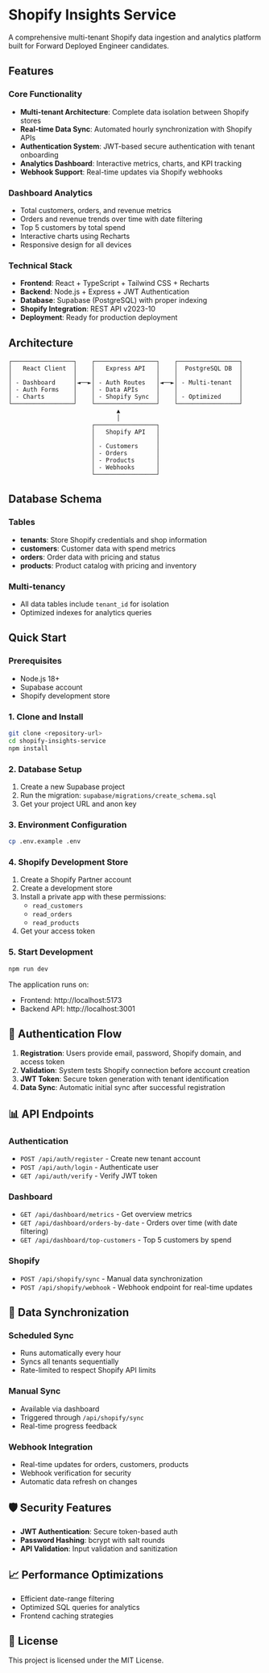 # Shopify Insights Service

A comprehensive multi-tenant Shopify data ingestion and analytics platform built for Forward Deployed Engineer candidates.

## Features

### Core Functionality
- **Multi-tenant Architecture**: Complete data isolation between Shopify stores
- **Real-time Data Sync**: Automated hourly synchronization with Shopify APIs
- **Authentication System**: JWT-based secure authentication with tenant onboarding
- **Analytics Dashboard**: Interactive metrics, charts, and KPI tracking
- **Webhook Support**: Real-time updates via Shopify webhooks

### Dashboard Analytics
- Total customers, orders, and revenue metrics
- Orders and revenue trends over time with date filtering
- Top 5 customers by total spend
- Interactive charts using Recharts
- Responsive design for all devices

### Technical Stack
- **Frontend**: React + TypeScript + Tailwind CSS + Recharts
- **Backend**: Node.js + Express + JWT Authentication
- **Database**: Supabase (PostgreSQL) with proper indexing
- **Shopify Integration**: REST API v2023-10
- **Deployment**: Ready for production deployment

## Architecture

```
┌─────────────────┐    ┌─────────────────┐    ┌─────────────────┐
│   React Client  │    │   Express API   │    │  PostgreSQL DB  │
│                 │    │                 │    │                 │
│ - Dashboard     │◄──►│ - Auth Routes   │◄──►│ - Multi-tenant  │
│ - Auth Forms    │    │ - Data APIs     │    │                 │
│ - Charts        │    │ - Shopify Sync  │    │ - Optimized     │
└─────────────────┘    └─────────────────┘    └─────────────────┘
                              ▲
                              │
                       ┌─────────────────┐
                       │   Shopify API   │
                       │                 │
                       │ - Customers     │
                       │ - Orders        │
                       │ - Products      │
                       │ - Webhooks      │
                       └─────────────────┘
```

## Database Schema

### Tables
- **tenants**: Store Shopify credentials and shop information
- **customers**: Customer data with spend metrics
- **orders**: Order data with pricing and status
- **products**: Product catalog with pricing and inventory

### Multi-tenancy
- All data tables include `tenant_id` for isolation
- Optimized indexes for analytics queries

## Quick Start

### Prerequisites
- Node.js 18+
- Supabase account
- Shopify development store

### 1. Clone and Install
```bash
git clone <repository-url>
cd shopify-insights-service
npm install
```

### 2. Database Setup
1. Create a new Supabase project
2. Run the migration: `supabase/migrations/create_schema.sql`
3. Get your project URL and anon key

### 3. Environment Configuration
```bash
cp .env.example .env
```

### 4. Shopify Development Store
1. Create a Shopify Partner account
2. Create a development store
3. Install a private app with these permissions:
   - `read_customers`
   - `read_orders`
   - `read_products`
4. Get your access token

### 5. Start Development
```bash
npm run dev
```

The application runs on:
- Frontend: http://localhost:5173
- Backend API: http://localhost:3001

## 🔐 Authentication Flow

1. **Registration**: Users provide email, password, Shopify domain, and access token
2. **Validation**: System tests Shopify connection before account creation
3. **JWT Token**: Secure token generation with tenant identification
4. **Data Sync**: Automatic initial sync after successful registration

## 📊 API Endpoints

### Authentication
- `POST /api/auth/register` - Create new tenant account
- `POST /api/auth/login` - Authenticate user
- `GET /api/auth/verify` - Verify JWT token

### Dashboard
- `GET /api/dashboard/metrics` - Get overview metrics
- `GET /api/dashboard/orders-by-date` - Orders over time (with date filtering)
- `GET /api/dashboard/top-customers` - Top 5 customers by spend

### Shopify
- `POST /api/shopify/sync` - Manual data synchronization
- `POST /api/shopify/webhook` - Webhook endpoint for real-time updates

## 🔄 Data Synchronization

### Scheduled Sync
- Runs automatically every hour
- Syncs all tenants sequentially
- Rate-limited to respect Shopify API limits

### Manual Sync
- Available via dashboard
- Triggered through `/api/shopify/sync`
- Real-time progress feedback

### Webhook Integration
- Real-time updates for orders, customers, products
- Webhook verification for security
- Automatic data refresh on changes

## 🛡️ Security Features

- **JWT Authentication**: Secure token-based auth
- **Password Hashing**: bcrypt with salt rounds
- **API Validation**: Input validation and sanitization


## 📈 Performance Optimizations

- Efficient date-range filtering
- Optimized SQL queries for analytics
- Frontend caching strategies

## 📄 License

This project is licensed under the MIT License.